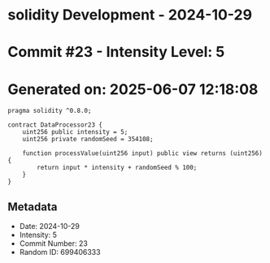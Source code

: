 ﻿# solidity Development - 2024-10-29
# Commit #23 - Intensity Level: 5
# Generated on: 2025-06-07 12:18:08
```solidity
pragma solidity ^0.8.0;

contract DataProcessor23 {
    uint256 public intensity = 5;
    uint256 private randomSeed = 354108;

    function processValue(uint256 input) public view returns (uint256) {
        return input * intensity + randomSeed % 100;
    }
}
```
## Metadata
- Date: 2024-10-29
- Intensity: 5
- Commit Number: 23
- Random ID: 699406333
